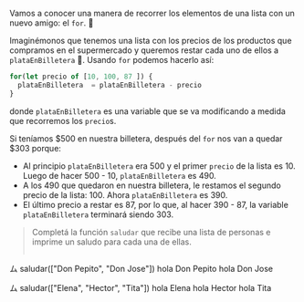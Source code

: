 Vamos a conocer una manera de recorrer los elementos de una lista con un nuevo amigo: el  `for`. :muscle:

Imaginémonos que tenemos una lista con los precios de los productos que compramos en el supermercado y queremos restar cada uno de ellos a `plataEnBilletera` :money_with_wings:. Usando `for` podemos hacerlo así:

```javascript
for(let precio of [10, 100, 87 ]) {
  plataEnBilletera  = plataEnBilletera - precio
}

```
donde `plataEnBilletera` es una variable que se va modificando a medida que recorremos los `precio`s.

Si teníamos $500 en nuestra billetera, después del `for` nos van a quedar $303 porque:

* Al principio `plataEnBilletera` era 500 y el primer `precio` de la lista es 10. Luego de hacer 500 - 10, `plataEnBilletera` es 490.
* A los 490 que quedaron en nuestra billetera, le restamos el segundo precio de la lista: 100. Ahora `plataEnBilletera` es 390.
* El último precio a restar es 87, por lo que, al hacer 390 - 87, la variable `plataEnBilletera` terminará siendo 303.

> Completá la función `saludar` que recibe una lista de personas e imprime un saludo para cada una de ellas.
>
> ``` javascript
ム saludar(["Don Pepito", "Don Jose"])
hola Don Pepito
hola Don Jose
>
ム saludar(["Elena", "Hector", "Tita"])
hola Elena
hola Hector
hola Tita
```
